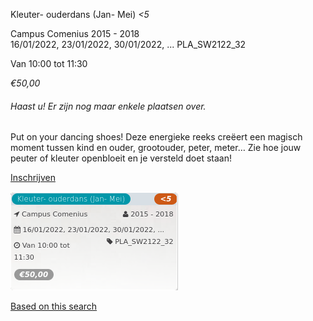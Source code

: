 Kleuter- ouderdans (Jan- Mei) *<5*

Campus Comenius 2015 - 2018  
16/01/2022, 23/01/2022, 30/01/2022, ... PLA\_SW2122\_32  

Van 10:00 tot 11:30

*€50,00*

  

###### *Haast u! Er zijn nog maar enkele plaatsen over.*

  

Put on your dancing shoes! Deze energieke reeks creëert een magisch moment tussen kind en ouder, grootouder, peter, meter… Zie hoe jouw peuter of kleuter openbloeit en je versteld doet staan!

[Inschrijven](https://tickets.vgc.be/activity/subscribe/PLA_SW2122_32)

![](70226.png)

[Based on this search](https://tickets.vgc.be/activity/index?&vrijeplaatsen=1&Age%5B%5D=3%2C5&entity=286)